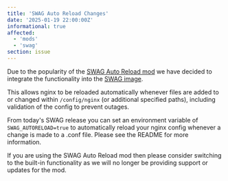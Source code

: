 ```yaml
---
title: 'SWAG Auto Reload Changes'
date: '2025-01-19 22:00:00Z'
informational: true
affected:
  - 'mods'
  - 'swag'
section: issue
---
```


Due to the popularity of the [SWAG Auto Reload mod](https://github.com/linuxserver/docker-mods/tree/swag-auto-reload) we have decided to integrate the functionality into the [SWAG image](https://github.com/linuxserver/docker-swag).

This allows nginx to be reloaded automatically whenever files are added to or changed within `/config/nginx` (or additional specified paths), including validation of the config to prevent outages.

From today's SWAG release you can set an environment variable of `SWAG_AUTORELOAD=true` to automatically reload your nginx config whenever a change is made to a .conf file. Please see the README for more information.

If you are using the SWAG Auto Reload mod then please consider switching to the built-in functionality as we will no longer be providing support or updates for the mod.
